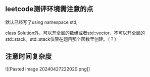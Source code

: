 ## leetcode测评环境需注意的点

默认已经写了using namespace std;

class Solution外，可以开全局的数组或者std::vector，不可以开全局的std::stack。std::stack仅限在题目那个函数里创建。（？）

## 注意时间复杂度
![[Pasted image 20240427222020.png]]